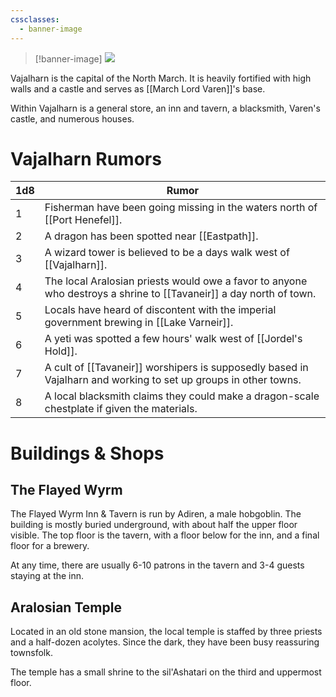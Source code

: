 ```yaml
---
cssclasses:
  - banner-image
---
```

> [!banner-image] <img src="https://www.artofmtg.com/wp-content/uploads/2022/05/Baldurs-Gate-Battle-for-Baldurs-Gate-MtG-Art.jpg">

Vajalharn is the capital of the North March. It is heavily fortified with high walls and a castle and serves as [[March Lord Varen]]'s base.

Within Vajalharn is a general store, an inn and tavern, a blacksmith, Varen's castle, and numerous houses.
# Vajalharn Rumors
| 1d8 | Rumor |
| ---- | ---- |
| 1 | Fisherman have been going missing in the waters north of [[Port Henefel]]. |
| 2 | A dragon has been spotted near [[Eastpath]]. |
| 3 | A wizard tower is believed to be a days walk west of [[Vajalharn]]. |
| 4 | The local Aralosian priests would owe a favor to anyone who destroys a shrine to [[Tavaneir]] a day north of town. |
| 5 | Locals have heard of discontent with the imperial government brewing in [[Lake Varneir]]. |
| 6 | A yeti was spotted a few hours' walk west of [[Jordel's Hold]]. |
| 7 | A cult of [[Tavaneir]] worshipers is supposedly based in Vajalharn and working to set up groups in other towns.  |
| 8 | A local blacksmith claims they could make a dragon-scale chestplate if given the materials. |
# Buildings & Shops
## The Flayed Wyrm
The Flayed Wyrm Inn & Tavern is run by Adiren, a male hobgoblin. The building is mostly buried underground, with about half the upper floor visible. The top floor is the tavern, with a floor below for the inn, and a final floor for a brewery.

At any time, there are usually 6-10 patrons in the tavern and 3-4 guests staying at the inn.
## Aralosian Temple
Located in an old stone mansion, the local temple is staffed by three priests and a half-dozen acolytes. Since the dark, they have been busy reassuring townsfolk.

The temple has a small shrine to the sil'Ashatari on the third and uppermost floor.
